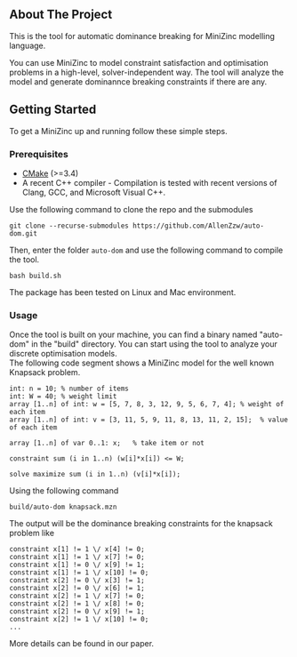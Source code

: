 ## About The Project

This is the tool for automatic dominance breaking for MiniZinc modelling language. 

You can use MiniZinc to model constraint satisfaction and optimisation problems
in a high-level, solver-independent way. The tool will analyze the model and generate 
dominannce breaking constraints if there are any. 

<!-- GETTING STARTED -->
## Getting Started

To get a MiniZinc up and running follow these simple steps.

### Prerequisites

- [CMake](https://cmake.org/) (>=3.4)
- A recent C++ compiler - Compilation is tested with recent versions of Clang,
  GCC, and Microsoft Visual C++.

Use the following command to clone the repo and the submodules
```
git clone --recurse-submodules https://github.com/AllenZzw/auto-dom.git
```
Then, enter the folder ```auto-dom``` and use the following command to compile the tool. 
```
bash build.sh
```

The package has been tested on Linux and Mac environment. 

### Usage

Once the tool is built on your machine, you can find a binary named "auto-dom" in the "build" directory. 
You can start using the tool to analyze your discrete optimisation models.  
The following code segment shows a MiniZinc model for the well known Knapsack problem.

```minizinc
int: n = 10; % number of items
int: W = 40; % weight limit
array [1..n] of int: w = [5, 7, 8, 3, 12, 9, 5, 6, 7, 4]; % weight of each item
array [1..n] of int: v = [3, 11, 5, 9, 11, 8, 13, 11, 2, 15];  % value of each item

array [1..n] of var 0..1: x;   % take item or not

constraint sum (i in 1..n) (w[i]*x[i]) <= W;

solve maximize sum (i in 1..n) (v[i]*x[i]);
```

Using the following command 
```
build/auto-dom knapsack.mzn 
```

The output will be the dominance breaking constraints for the knapsack problem like 
```
constraint x[1] != 1 \/ x[4] != 0;
constraint x[1] != 1 \/ x[7] != 0;
constraint x[1] != 0 \/ x[9] != 1;
constraint x[1] != 1 \/ x[10] != 0;
constraint x[2] != 0 \/ x[3] != 1;
constraint x[2] != 0 \/ x[6] != 1;
constraint x[2] != 1 \/ x[7] != 0;
constraint x[2] != 1 \/ x[8] != 0;
constraint x[2] != 0 \/ x[9] != 1;
constraint x[2] != 1 \/ x[10] != 0;
...
```

More details can be found in our paper. 
